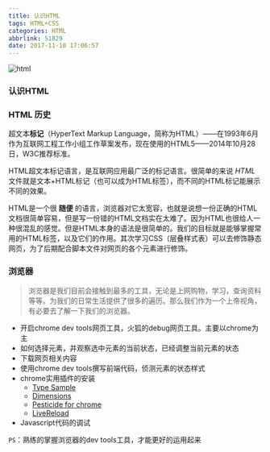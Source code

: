 ```yaml
---
title: 认识HTML
tags: HTML+CSS
categories: HTML
abbrlink: 51829
date: 2017-11-10 17:06:57
---
```


![html](https://wallpapers.wallhaven.cc/wallpapers/full/wallhaven-439017.png)

<!-- more -->

### 认识HTML

### HTML 历史

超文本**标记**（HyperText Markup Language，简称为HTML）——在1993年6月作为互联网工程工作小组工作草案发布，现在使用的HTML5——2014年10月28日，W3C推荐标准。

HTML超文本标记语言，是互联网应用最广泛的标记语言。很简单的来说 $HTML$ 文件就是文本+HTML标记（也可以成为HTML标签），而不同的HTML标记能展示不同的效果。

HTML是一个很 **随便** 的语言，浏览器对它太宽容，也就是说想一份正确的HTML文档很简单容易，但是写一份错的HTML文档实在太难了。因为HTML也很给人一种很混乱的感觉。但是HTML本身的语法是很简单的。我们的目标就是能够掌握常用的HTML标签，以及它们的作用。其次学习CSS（层叠样式表）可以去修饰静态网页，为了后期配合脚本文件对网页的各个元素进行修饰。



### 浏览器

> 浏览器是我们目前会接触到最多的工具，无论是上网购物，学习，查询资料等等。为我们的日常生活提供了很多的遍历。那么我们作为一个上帝视角，有必要去了解一下我们的浏览器。

- 开启chrome dev tools网页工具，火狐的debug网页工具。主要以chrome为主
- 如何选择元素，并观察选中元素的当前状态，已经调整当前元素的状态
- 下载网页相关内容
- 使用chrome dev tools撰写前端代码，侦测元素的状态样式
- chrome实用插件的安装
  - [Type Sample](https://chrome.google.com/webstore/detail/type-sample/jobccjjaffckfoggljonehppmldgmkmh?hl=zh-TW)
  - [Dimensions](https://chrome.google.com/webstore/detail/dimensions/baocaagndhipibgklemoalmkljaimfdj?hl=zh-TW)
  - [Pesticide for chrome](https://chrome.google.com/webstore/detail/pesticide-for-chrome/bblbgcheenepgnnajgfpiicnbbdmmooh?hl=zh-TW)
  - [LiveReload](https://chrome.google.com/webstore/detail/livereload/jnihajbhpnppcggbcgedagnkighmdlei?utm_source=chrome-ntp-icon)
- Javascript代码的调试

`PS`：熟练的掌握浏览器的dev tools工具，才能更好的运用起来


